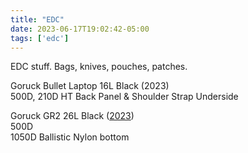 ```yaml
---
title: "EDC"
date: 2023-06-17T19:02:42-05:00
tags: ['edc']
---
```


EDC stuff. Bags, knives, pouches, patches.

Goruck Bullet Laptop 16L Black (2023)  
500D, 210D HT Back Panel & Shoulder Strap Underside  

Goruck GR2 26L Black ([2023](https://web.archive.org/web/20230215041525/https://www.goruck.com/products/gr2?variant=39317725249636))  
500D   
1050D Ballistic Nylon bottom   

